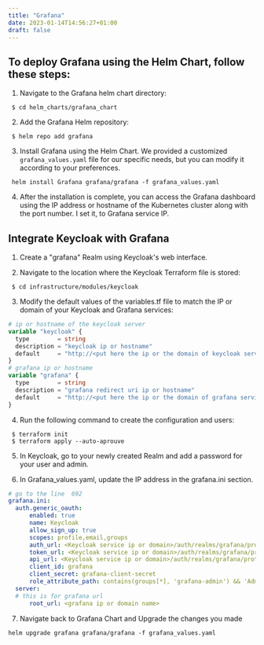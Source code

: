 ```yaml
---
title: "Grafana"
date: 2023-01-14T14:56:27+01:00
draft: false
---
```


## To deploy Grafana using the Helm Chart, follow these steps:

1. Navigate to the Grafana helm chart directory:

```
 $ cd helm_charts/grafana_chart

```

2. Add the Grafana Helm repository:

```
 $ helm repo add grafana
```

3. Install Grafana using the Helm Chart. We provided a customized `grafana_values.yaml` file for our specific needs, but you can modify it according to your preferences.

```
 helm install Grafana grafana/grafana -f grafana_values.yaml

```

4. After the installation is complete, you can access the Grafana dashboard using the IP address or hostname of the Kubernetes cluster along with the port number. I set it, to Grafana service IP.

## Integrate Keycloak with Grafana


1. Create a "grafana" Realm using Keycloak's web interface.

2. Navigate to the location where the Keycloak Terraform file is stored:

```
 $ cd infrastructure/modules/keycloak

```
3. Modify the default values of the variables.tf file to match the IP or domain of your Keycloak and Grafana services:

```tf
# ip or hostname of the keycloak server
variable "keycloak" {
  type        = string 
  description = "keycloak ip or hostname"
  default     = "http://<put here the ip or the domain of keycloak service>"
}
# grafana ip or hostname
variable "grafana" {
  type        = string 
  description = "grafana redirect uri ip or hostname"
  default     = "http://<put here the ip or the domain of grafana service>/login/generic_oauth"
}
```

4. Run the following command to create the configuration and users:

``` 
 $ terraform init
 $ terraform apply --auto-aprouve

```

5. In Keycloak, go to your newly created Realm and add a password for your user and admin.

6. In Grafana_values.yaml, update the IP address in the grafana.ini section.

```yaml
# go to the line  692
grafana.ini:
  auth.generic_oauth:
      enabled: true
      name: Keycloak
      allow_sign_up: true
      scopes: profile,email,groups
      auth_url: <Keycloak service ip or domain>/auth/realms/grafana/protocol/openid-connect/auth
      token_url: <Keycloak service ip or domain>/auth/realms/grafana/protocol/openid-connect/token
      api_url: <Keycloak service ip or domain>/auth/realms/grafana/protocol/openid-connect/userinfo
      client_id: grafana
      client_secret: grafana-client-secret
      role_attribute_path: contains(groups[*], 'grafana-admin') && 'Admin' || contains(groups[*], 'grafana-dev') && 'Editor' || 'Viewer'
  server:
  # this is for grafana url
      root_url: <grafana ip or domain name>
```

7. Navigate back to Grafana Chart and Upgrade the changes you made 

```
helm upgrade grafana grafana/grafana -f grafana_values.yaml
```